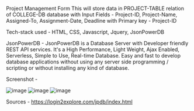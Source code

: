 Project Management Form
This will store data in PROJECT-TABLE relation of COLLEGE-DB database with Input Fields - 
Project-ID, Project-Name, Assigned-To, Assignment-Date, Deadline with Primary key - Project-ID

Tech-stack used - HTML, CSS, Javascript, Jquery, JsonPowerDB

JsonPowerDB - JsonPowerDB is a Database Server with Developer friendly REST API services. It's a High Performance, Light Weight, Ajax Enabled, Serverless, Simple to Use, Real-time Database.
Easy and fast to develop database applications without using any server side programming / scripting or without installing any kind of database.

Screenshot - 

![image](https://user-images.githubusercontent.com/119934870/216779049-70cfead7-3dbc-4a97-a5bd-01e487e69f9d.png)
![image](https://user-images.githubusercontent.com/119934870/216779911-05e94149-2e8c-4688-9839-614ba79b50e3.png)
![image](https://user-images.githubusercontent.com/119934870/216780094-75ff8bed-d68a-4953-8c4f-1a1db5098ee6.png)

Sources - 
https://login2explore.com/jpdb/index.html
